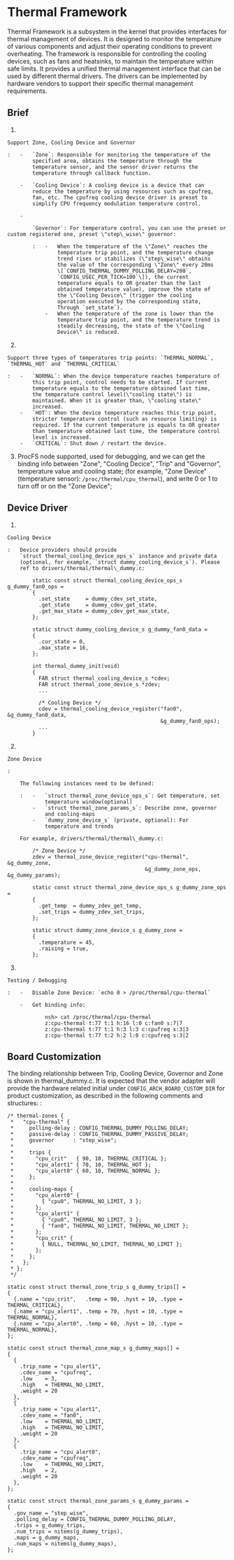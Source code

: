 Thermal Framework
=================

Thermal Framework is a subsystem in the kernel that provides interfaces
for thermal management of devices. It is designed to monitor the
temperature of various components and adjust their operating conditions
to prevent overheating. The framework is responsible for controlling the
cooling devices, such as fans and heatsinks, to maintain the temperature
within safe limits. It provides a unified thermal management interface
that can be used by different thermal drivers. The drivers can be
implemented by hardware vendors to support their specific thermal
management requirements.

Brief
-----

1.  

    Support Zone, Cooling Device and Governor

    :   -   `Zone`: Responsible for monitoring the temperature of the
            specified area, obtains the temperature through the
            temperature sensor, and the sensor driver returns the
            temperature through callback function.

        -   `Cooling Device`: A cooling device is a device that can
            reduce the temperature by using resources such as cpufreq,
            fan, etc. The cpufreq cooling device driver is preset to
            simplify CPU frequency modulation temperature control.

        -   

            `Governor`: For temperature control, you can use the preset or custom registered one, preset \"step\_wise\" governor:

            :   -   When the temperature of the \"Zone\" reaches the
                    temperature trip point, and the temperature change
                    trend rises or stabilizes (\"step\_wise\" obtains
                    the value of the corresponding \"Zone\" every 20ms
                    \[`CONFIG_THERMAL_DUMMY_POLLING_DELAY=200`,
                    `CONFIG_USEC_PER_TICK=100`\]), the current
                    temperature equals to OR greater than the last
                    obtained temperature value), improve the state of
                    the \"Cooling Device\" (trigger the cooling
                    operation executed by the corresponding state,
                    Through `set_state`).
                -   When the temperature of the zone is lower than the
                    temperature trip point, and the temperature trend is
                    steadily decreasing, the state of the \"Cooling
                    Device\" is reduced.

2.  

    Support three types of temperatures trip points: `THERMAL_NORMAL`, `THERMAL_HOT` and `THERMAL_CRITICAL`

    :   -   `NORMAL`: When the device temperature reaches temperature of
            this trip point, control needs to be started. If current
            temperature equals to the temperature obtained last time,
            the temperature control level(\"cooling state\") is
            maintained. When it is greater than, \"cooling state\"
            increased.
        -   `HOT`: When the device temperature reaches this trip point,
            stricter temperature control (such as resource limiting) is
            required. If the current temperature is equals to OR greater
            than temperature obtained last time, the temperature control
            level is increased.
        -   `CRITICAL`: Shut down / restart the device.

3.  ProcFS node supported, used for debugging, and we can get the
    binding info between \"Zone\", \"Cooling Decice\", \"Trip\" and
    \"Governor\", temperature value and cooling state; (for example,
    \"Zone Device\"(temperature sensor): `/proc/thermal/cpu_thermal`),
    and write 0 or 1 to turn off or on the \"Zone Device\";

Device Driver
-------------

1.  

    Cooling Device

    :   Device providers should provide
        `struct thermal_cooling_device_ops_s` instance and private data
        (optional, for example, `struct dummy_cooling_device_s`). Please
        ref to drivers/thermal/thermal\_dummy.c:

            static const struct thermal_cooling_device_ops_s g_dummy_fan0_ops =
            {
              .set_state     = dummy_cdev_set_state,
              .get_state     = dummy_cdev_get_state,
              .get_max_state = dummy_cdev_get_max_state,
            };

            static struct dummy_cooling_device_s g_dummy_fan0_data =
            {
              .cur_state = 0,
              .max_state = 16,
            };

            int thermal_dummy_init(void)
            {
              FAR struct thermal_cooling_device_s *cdev;
              FAR struct thermal_zone_device_s *zdev;
              ...

              /* Cooling Device */
              cdev = thermal_cooling_device_register("fan0", &g_dummy_fan0_data,
                                                     &g_dummy_fan0_ops);
              ...
            }

2.  

    Zone Device

    :   

        The following instances need to be defined:

        :   -   `struct thermal_zone_device_ops_s`: Get temperature, set
                temperature window(optional)
            -   `struct thermal_zone_params_s`: Describe zone, governor
                and cooling-maps
            -   `dummy_zone_device_s` (private, optional): For
                temperature and trends

        For example, drivers/thermal/thermal\_dummy.c:

            /* Zone Device */
            zdev = thermal_zone_device_register("cpu-thermal", &g_dummy_zone,
                                                &g_dummy_zone_ops, &g_dummy_params);

            static const struct thermal_zone_device_ops_s g_dummy_zone_ops =
            {
              .get_temp  = dummy_zdev_get_temp,
              .set_trips = dummy_zdev_set_trips,
            };

            static struct dummy_zone_device_s g_dummy_zone =
            {
              .temperature = 45,
              .raising = true,
            };

3.  

    Testing / Debugging

    :   -   Disable Zone Device: `echo 0 > /proc/thermal/cpu-thermal`

        -   Get binding info:

                nsh> cat /proc/thermal/cpu-thermal
                z:cpu-thermal t:77 t:1 h:16 l:0 c:fan0 s:7|7
                z:cpu-thermal t:77 t:1 h:3 l:3 c:cpufreq s:3|3
                z:cpu-thermal t:77 t:2 h:2 l:0 c:cpufreq s:3|2

Board Customization
-------------------

The binding relationship between Trip, Cooling Device, Governor and Zone
is shown in thermal\_dummy.c. It is expected that the vendor adapter
will provide the hardware related initial under
`CONFIG_ARCH_BOARD_CUSTOM_DIR` for product customization, as described
in the following comments and structures: :

    /* thermal-zones {
     *   "cpu-thermal" {
     *     polling-delay : CONFIG_THERMAL_DUMMY_POLLING_DELAY;
     *     passive-delay : CONFIG_THERMAL_DUMMY_PASSIVE_DELAY;
     *     governor      : "step_wise";
     *
     *     trips {
     *       "cpu_crit"   { 90, 10, THERMAL_CRITICAL };
     *       "cpu_alert1" { 70, 10, THERMAL_HOT };
     *       "cpu_alert0" { 60, 10, THERMAL_NORMAL };
     *     };
     *
     *     cooling-maps {
     *       "cpu_alert0" {
     *         { "cpu0", THERMAL_NO_LIMIT, 3 };
     *       };
     *       "cpu_alert1" {
     *         { "cpu0", THERMAL_NO_LIMIT, 3 };
     *         { "fan0", THERMAL_NO_LIMIT, THERMAL_NO_LIMIT };
     *       };
     *       "cpu_crit" {
     *         { NULL, THERMAL_NO_LIMIT, THERMAL_NO_LIMIT };
     *       };
     *     };
     *   };
     * };
     */

    static const struct thermal_zone_trip_s g_dummy_trips[] =
    {
      {.name = "cpu_crit",   .temp = 90, .hyst = 10, .type = THERMAL_CRITICAL},
      {.name = "cpu_alert1", .temp = 70, .hyst = 10, .type = THERMAL_NORMAL},
      {.name = "cpu_alert0", .temp = 60, .hyst = 10, .type = THERMAL_NORMAL},
    };

    static const struct thermal_zone_map_s g_dummy_maps[] =
    {
      {
        .trip_name = "cpu_alert1",
        .cdev_name = "cpufreq",
        .low    = 3,
        .high   = THERMAL_NO_LIMIT,
        .weight = 20
      },
      {
        .trip_name = "cpu_alert1",
        .cdev_name = "fan0",
        .low    = THERMAL_NO_LIMIT,
        .high   = THERMAL_NO_LIMIT,
        .weight = 20
      },
      {
        .trip_name = "cpu_alert0",
        .cdev_name = "cpufreq",
        .low    = THERMAL_NO_LIMIT,
        .high   = 2,
        .weight = 20
      },
    };

    static const struct thermal_zone_params_s g_dummy_params =
    {
      .gov_name = "step_wise",
      .polling_delay = CONFIG_THERMAL_DUMMY_POLLING_DELAY,
      .trips = g_dummy_trips,
      .num_trips = nitems(g_dummy_trips),
      .maps = g_dummy_maps,
      .num_maps = nitems(g_dummy_maps),
    };
